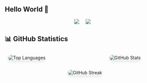 ## Hello World 👋
<p align="center">
  <a target="_blank"href="https://www.linkedin.com/in/sarrabenyahia/"><img src="https://img.shields.io/badge/linkedin-%230077B5.svg?&style=for-the-badge&logo=linkedin&logoColor=white" /></a>&nbsp;&nbsp;&nbsp;&nbsp;
  <a href="mailto:benyahiasarra9@gmail.com?subject=Hello%20Sarra,%20From%20Github"><img src="https://img.shields.io/badge/gmail-%23D14836.svg?&style=for-the-badge&logo=gmail&logoColor=white" /></a>&nbsp;&nbsp;&nbsp;&nbsp;
</p>


## 📊 GitHub Statistics


<div style="display: flex; justify-content: center; align-items: flex-start; flex-wrap: wrap; margin: 20px 0;">

  <div style="flex: 1; max-width: 400px; margin: 10px;">
    <img src="https://github-readme-stats.vercel.app/api/top-langs?username=sarrabenyahia&show_icons=true&locale=en&layout=compact&theme=radical" alt="Top Languages" style="border-radius: 10px; box-shadow: 0 4px 8px rgba(0, 0, 0, 0.1);"/>
  </div>

  <div style="flex: 1; max-width: 400px; margin: 10px; text-align: center;">
    <img src="https://github-readme-stats.vercel.app/api?username=sarrabenyahia&show_icons=true&locale=en&theme=radical" alt="GitHub Stats" style="border-radius: 10px; box-shadow: 0 4px 8px rgba(0, 0, 0, 0.1);"/>
  </div>

</div>

<div style="text-align: center; margin: 20px 0;">
  <img src="https://github-readme-streak-stats.herokuapp.com/?user=sarrabenyahia&theme=radical" alt="GitHub Streak" style="border-radius: 10px; box-shadow: 0 4px 8px rgba(0, 0, 0, 0.1);"/>
</div>


